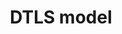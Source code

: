 ---
title: DTLS model
search_exclude: true
description: coming soon...
contributors: 
page_id: 
related_pages: 
---